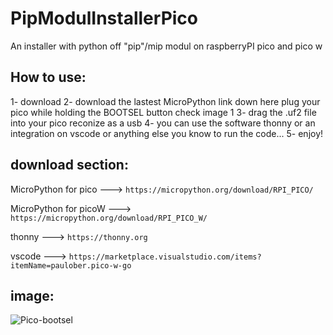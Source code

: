# PipModulInstallerPico
An installer with python off "pip"/mip modul on raspberryPI pico and pico w

## How to use:
1- download
2- download the lastest MicroPython link down here
plug your pico while holding the BOOTSEL button check image 1
3- drag the .uf2 file into your pico reconize as a usb
4- you can use the software thonny or an integration on vscode or anything else you know to run the code...
5- enjoy!

## download section:
MicroPython for pico ---> ```https://micropython.org/download/RPI_PICO/```

MicroPython for picoW ---> ```https://micropython.org/download/RPI_PICO_W/```

thonny ---> ```https://thonny.org```

vscode ---> ```https://marketplace.visualstudio.com/items?itemName=paulober.pico-w-go```


## image:
![Pico-bootsel](https://github.com/Yudaol/PipModulInstallerPico/assets/92973701/91da33da-28ed-477a-b41f-561099ab1d6b)
